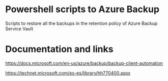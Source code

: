 # Powershell scripts to Azure Backup

Scripts to restore all the backups in the retention policy of Azure Backup Service Vault

# Documentation and links
https://docs.microsoft.com/en-us/azure/backup/backup-client-automation

https://technet.microsoft.com/es-es/library/hh770400.aspx